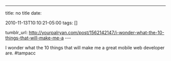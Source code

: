 ---
title: no title
date:

 2010-11-13T10:10:21-05:00 
tags:  []

tumblr_url:
http://yourpalryan.com/post/1562142147/i-wonder-what-the-10-things-that-will-make-me-a
\-\--

I wonder what the 10 things that will make me a great mobile web
developer are. \#tampacc
